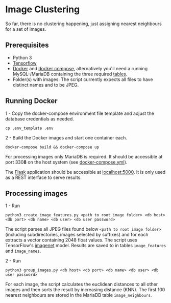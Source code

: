 # Image Clustering

So far, there is no clustering happening, just assigning nearest neighbours for a set of images.

## Prerequisites

* Python 3
* [Tensorflow](https://www.tensorflow.org/)
* [Docker](https://www.docker.com) and [docker compose](https://docs.docker.com/compose/), alternatively you'll need a running MySQL-/MariaDB containing the three required 
[tables](https://github.com/dainst/image_processing/tree/master/db/table_setup).
* Folder(s) with images: The script currently expects all files to have distinct names and to be JPEG.


## Running Docker

1 - Copy the docker-compose environment file template and adjust the database credentials as needed.
```
cp .env_template .env
```

2 - Build the Docker images and start one container each.
```
docker-compose build && docker-compose up
```
For processing images only MariaDB is required. It should be accessible at port 330**8** on the host system 
(see [docker-compose.yml](https://github.com/dainst/image_processing/blob/master/docker-compose.yml#L14)).

The [Flask](http://flask.pocoo.org/docs/1.0/) application should be accessible at 
[localhost:5000](http://localhost:5000). It is only used as a REST interface to serve results.

## Processing images

1 - Run 
```
python3 create_image_features.py <path to root image folder> <db host> <db port> <db name> <db user> <db user password>
```

The script parses all JPEG files found below `<path to root image folder>` (including subdirectories, images selected by 
suffixes) and for each extracts a vector containing 2048 float values. The script uses TensorFlow's 
[imagenet](https://github.com/tensorflow/models/tree/master/tutorials/image/imagenet) model. Results are saved to 
in tables `image_features` and `image_names`.

2 - Run 

```
python3 group_images.py <db host> <db port> <db name> <db user> <db user password>
```
 
For each image, the script calculates the euclidean distances to all other images and then sorts the result by 
increasing distance (KNN). The first 100 nearest neighbours are stored in the MariaDB table `image_neighbours`.